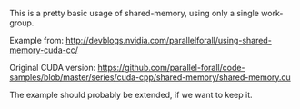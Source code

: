 This is a pretty basic usage of shared-memory, using only a single
work-group.

Example from: http://devblogs.nvidia.com/parallelforall/using-shared-memory-cuda-cc/
   
Original CUDA version: https://github.com/parallel-forall/code-samples/blob/master/series/cuda-cpp/shared-memory/shared-memory.cu


The example should probably be extended, if we want to keep it.
